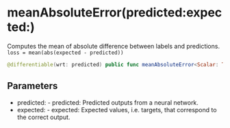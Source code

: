 # meanAbsoluteError(predicted:expected:)

Computes the mean of absolute difference between labels and predictions.
`loss = mean(abs(expected - predicted))`

``` swift
@differentiable(wrt: predicted) public func meanAbsoluteError<Scalar: TensorFlowFloatingPoint>(predicted: Tensor<Scalar>, expected: Tensor<Scalar>) -> Tensor<Scalar>
```

## Parameters

  - predicted: - predicted: Predicted outputs from a neural network.
  - expected: - expected: Expected values, i.e. targets, that correspond to the correct output.

